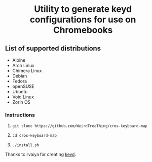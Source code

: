 <h1 align="center">Utility to generate keyd configurations for use on Chromebooks</h1>

## List of supported distributions
- Alpine
- Arch Linux
- Chimera Linux
- Debian
- Fedora
- openSUSE
- Ubuntu
- Void Linux
- Zorin OS

### Instructions
1.     git clone https://github.com/WeirdTreeThing/cros-keyboard-map
2.     cd cros-keyboard-map
3.     ./install.sh

Thanks to rvaiya for creating [keyd](https://github.com/rvaiya/keyd).

